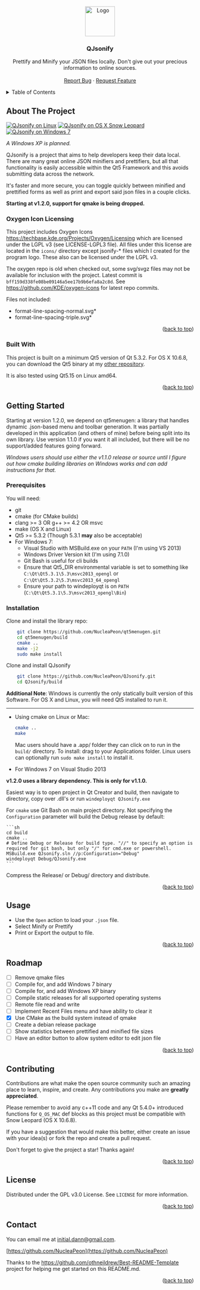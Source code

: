 <!-- Improved compatibility of back to top link: See: https://github.com/othneildrew/Best-README-Template/pull/73 -->
<a name="readme-top"></a>
<!--
*** Thanks for checking out the Best-README-Template. If you have a suggestion
*** that would make this better, please fork the repo and create a pull request
*** or simply open an issue with the tag "enhancement".
*** Don't forget to give the project a star!
*** Thanks again! Now go create something AMAZING! :D
*** Will do.
-->


<!-- PROJECT LOGO -->
<br />
<div align="center">
  <a href="https://github.com/NucleaPeon/QJsonify">
    <img src="icons/qjsonify-512x512.png" alt="Logo" width="80" height="80">
  </a>

  <h3 align="center">QJsonify</h3>

  <p align="center">
    Prettify and Minify your JSON files locally. Don't give out your precious information to online sources.
    <br />
    <br />
    <a href="https://github.com/NucleaPeon/QJsonify/issues">Report Bug</a>
    ·
    <a href="https://github.com/NucleaPeon/QJsonify/issues">Request Feature</a>
  </p>
</div>



<!-- TABLE OF CONTENTS -->
<details>
  <summary>Table of Contents</summary>
  <ol>
    <li>
      <a href="#about-the-project">About The Project</a>
      <ul>
        <li><a href="#built-with">Built With</a></li>
      </ul>
    </li>
    <li>
      <a href="#getting-started">Getting Started</a>
      <ul>
        <li><a href="#prerequisites">Prerequisites</a></li>
        <li><a href="#installation">Installation</a></li>
      </ul>
    </li>
    <li><a href="#usage">Usage</a></li>
    <li><a href="#roadmap">Roadmap</a></li>
    <li><a href="#contributing">Contributing</a></li>
    <li><a href="#license">License</a></li>
    <li><a href="#contact">Contact</a></li>
  </ol>
</details>



<!-- ABOUT THE PROJECT -->
## About The Project

[![QJsonify on Linux][product-screenshot-linux]](https://github.com/NucleaPeon/QJsonify)
[![QJsonify on OS X Snow Leopard][product-screenshot-osx]](https://github.com/NucleaPeon/QJsonify)
[![QJsonify on Windows 7][product-screenshot-win7]](https://github.com/NucleaPeon/QJsonify)

_A Windows XP is planned._

QJsonify is a project that aims to help developers keep their data local. There are many great online JSON minifiers and prettifiers, but all that functionality is easily accessible within the Qt5 Framework and this avoids submitting data across the network.

It's faster and more secure, you can toggle quickly between minified and prettified forms as well as print and export said json files in a couple clicks.

**Starting at v1.2.0, support for qmake is being dropped.**

### Oxygen Icon Licensing

This project includes Oxygen Icons <a href="https://techbase.kde.org/Projects/Oxygen/Licensing">https://techbase.kde.org/Projects/Oxygen/Licensing</a> which are licensed under the LGPL v3 (see LICENSE-LGPL3 file). All files under this license are located in the ``icons/`` directory except jsonify-* files which I created for the program logo. These also can be licensed under the LGPL v3.

The oxygen repo is old when checked out, some svg/svgz files may not be available for inclusion with the project. Latest commit is ``bff159d338fe08be09146a5ee17b9b6efa8a2c8d``. See https://github.com/KDE/oxygen-icons for latest repo commits.

Files not included:

* format-line-spacing-normal.svg*
* format-line-spacing-triple.svg*


<p align="right">(<a href="#readme-top">back to top</a>)</p>

### Built With

This project is built on a minimum Qt5 version of Qt 5.3.2. For OS X 10.6.8, you can download the Qt5 binary at my <a href="https://github.com/NucleaPeon/qt5-sle/releases/tag/v5.3.2">other repository</a>.

It is also tested using Qt5.15 on Linux amd64.

<p align="right">(<a href="#readme-top">back to top</a>)</p>



<!-- GETTING STARTED -->
## Getting Started

Starting at version 1.2.0, we depend on qt5menugen: a library that handles dynamic .json-based menu and toolbar generation. It was partially developed in this application (and others of mine) before being split into its own library.
Use version 1.1.0 if you want it all included, but there will be no support/added features going forward.

_Windows users should use either the v1.1.0 release or source until I figure out how cmake building libraries on Windows works and can add instructions for that._

### Prerequisites

You will need:
* git
* cmake (for CMake builds)
* clang >= 3 OR g++ >= 4.2 OR msvc
* make (OS X and Linux)
* Qt5 >= 5.3.2 (Though 5.3.1 **may** also be acceptable)
* For Windows 7:
	* Visual Studio with MSBuild.exe on your ``PATH`` (I'm using VS 2013)
	* Windows Driver Version kit (I'm using 7.1.0)
	* Git Bash is useful for cli builds
	* Ensure that Qt5_DIR environmental variable is set to something like ``C:\Qt\Qt5.3.1\5.3\msvc2013_opengl`` or ``C:\Qt\Qt5.3.2\5.3\msvc2013_64_opengl``
	* Ensure your path to windeployqt is on ``PATH`` (``C:\Qt\Qt5.3.1\5.3\msvc2013_opengl\Bin``)


### Installation

Clone and install the library repo:

```sh
    git clone https://github.com/NucleaPeon/qt5menugen.git
    cd qt5menugen/build
    cmake ..
    make -j2
    sudo make install
```

Clone and install QJsonify

```sh
    git clone https://github.com/NucleaPeon/QJsonify.git
    cd QJsonify/build
```

**Additional Note**: Windows is currently the only statically built version of this Software. For OS X and Linux, you will need Qt5 installed to run it.

<hr>

* Using cmake on Linux or Mac:

    ```sh
	cmake ..
	make
	```

	Mac users should have a .app/ folder they can click on to run in the ``build/`` directory. To install: drag to your Applications folder.
	Linux users can optionally run ``sudo make install`` to install it.

* For Windows 7 on Visual Studio 2013

**v1.2.0 uses a library dependency. This is only for v1.1.0.**

Easiest way is to open project in Qt Creator and build, then navigate to directory, copy over .dll's or run ``windeployqt QJsonify.exe``

For ``cmake`` use Git Bash on main project directory. Not specifying the ``Configuration`` parameter will build the Debug release by default:

	```sh
	cd build
	cmake ..
	# Define Debug or Release for build type. "//" to specify an option is required for git bash, but only "/" for cmd.exe or powershell.
	MSBuild.exe QJsonify.sln //p:Configuration="Debug"
	windeployqt Debug/QJsonify.exe
	```

Compress the Release/ or Debug/ directory and distribute.

<p align="right">(<a href="#readme-top">back to top</a>)</p>



<!-- USAGE EXAMPLES -->
## Usage

* Use the ``Open`` action to load your ``.json`` file.
* Select Minify or Prettify
* Print or Export the output to file.

<p align="right">(<a href="#readme-top">back to top</a>)</p>



<!-- ROADMAP -->
## Roadmap

- [ ] Remove qmake files
- [ ] Compile for, and add Windows 7 binary
- [ ] Compile for, and add Windows XP binary
- [ ] Compile static releases for all supported operating systems
- [ ] Remote file read and write
- [ ] Implement Recent Files menu and have ability to clear it
- [X] Use CMake as the build system instead of qmake
- [ ] Create a debian release package
- [ ] Show statistics between prettified and minified file sizes
- [ ] Have an editor button to allow system editor to edit json file

<p align="right">(<a href="#readme-top">back to top</a>)</p>



<!-- CONTRIBUTING -->
## Contributing

Contributions are what make the open source community such an amazing place to learn, inspire, and create. Any contributions you make are **greatly appreciated**.

Please remember to avoid any c++11 code and any Qt 5.4.0+ introduced functions for ``Q_OS_MAC`` def blocks as this project must be compatible with Snow Leopard (OS X 10.6.8).

If you have a suggestion that would make this better, either create an issue with your idea(s) or fork the repo and create a pull request.

Don't forget to give the project a star! Thanks again!

<p align="right">(<a href="#readme-top">back to top</a>)</p>



<!-- LICENSE -->
## License

Distributed under the GPL v3.0 License. See `LICENSE` for more information.

<p align="right">(<a href="#readme-top">back to top</a>)</p>



<!-- CONTACT -->
## Contact

You can email me at <initial.dann@gmail.com>.

[https://github.com/NucleaPeon](https://github.com/NucleaPeon)

Thanks to the <a href="https://github.com/othneildrew/Best-README-Template">https://github.com/othneildrew/Best-README-Template</a> project for helping me get started on this README.md.

<p align="right">(<a href="#readme-top">back to top</a>)</p>

<!-- MARKDOWN LINKS & IMAGES -->
<!-- https://www.markdownguide.org/basic-syntax/#reference-style-links -->
[product-screenshot-linux]: images/qjsonify-linux.png
[product-screenshot-osx]: images/qjsonify-osx.png
[product-screenshot-win7]: images/qjsonify-win7.png
